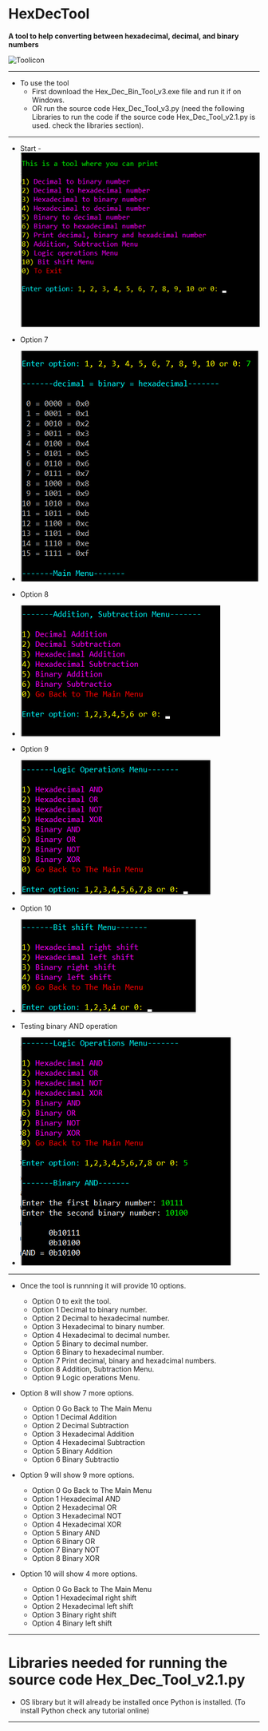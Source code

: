 # **HexDecTool**

**A tool to help converting between hexadecimal, decimal, and binary numbers**

![Toolicon](assets/HexDecBin.ico)

---

- To use the tool
  - First download the Hex_Dec_Bin_Tool_v3.exe file and run it if on Windows.
  - OR run the source code Hex_Dec_Tool_v3.py (need the following Libraries to run the code if the source code Hex_Dec_Tool_v2.1.py is used. check the libraries section).
  
---
- Start
-![start](assets/start.png)

- Option 7
- ![start](assets/option7.png)

- Option 8
- ![start](assets/option8.png)

- Option 9
- ![start](assets/option9.png)

- Option 10
- ![start](assets/option10.png)

- Testing binary AND operation
- ![start](assets/binary_AND.png)

---

- Once the tool is runnning it will provide 10 options.
  - Option 0 to exit the tool.
  - Option 1 Decimal to binary number.
  - Option 2 Decimal to hexadecimal number.
  - Option 3 Hexadecimal to binary number.
  - Option 4 Hexadecimal to decimal number.
  - Option 5 Binary to decimal number.
  - Option 6 Binary to hexadecimal number.
  - Option 7 Print decimal, binary and hexadcimal numbers.
  - Option 8 Addition, Subtraction Menu.
  - Option 9 Logic operations Menu.
  
- Option 8 will show 7 more options.
  - Option 0 Go Back to The Main Menu
  - Option 1 Decimal Addition
  - Option 2 Decimal Subtraction
  - Option 3 Hexadecimal Addition
  - Option 4 Hexadecimal Subtraction
  - Option 5 Binary Addition
  - Option 6 Binary Subtractio

- Option 9 will show 9 more options.
  - Option 0 Go Back to The Main Menu
  - Option 1 Hexadecimal AND
  - Option 2 Hexadecimal OR
  - Option 3 Hexadecimal NOT
  - Option 4 Hexadecimal XOR
  - Option 5 Binary AND
  - Option 6 Binary OR
  - Option 7 Binary NOT
  - Option 8 Binary XOR
  
- Option 10 will show 4 more options.
  - Option 0 Go Back to The Main Menu
  - Option 1 Hexadecimal right shift
  - Option 2 Hexadecimal left shift
  - Option 3 Binary right shift
  - Option 4 Binary left shift 
  
---

# Libraries needed for running the source code Hex_Dec_Tool_v2.1.py

- OS library but it will already be installed once Python is installed. (To install Python check any tutorial online)

---
